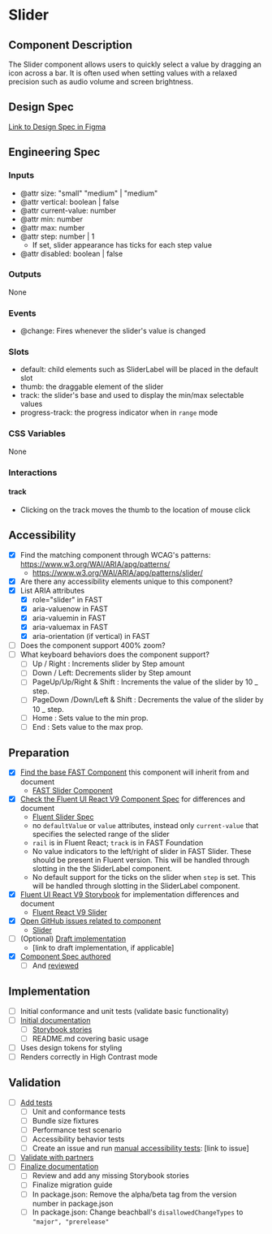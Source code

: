 # Slider

## Component Description

The Slider component allows users to quickly select a value by dragging an icon across a bar. It is often used when setting values with a relaxed precision such as audio volume and screen brightness.

## Design Spec

[Link to Design Spec in Figma](https://www.figma.com/file/IBCBJxEbPKS7CvLHG55Wn9/Slider?node-id=513%3A510&t=hCOhOiQJVCVNVVJP-0)

## Engineering Spec

### Inputs

- @attr size: "small" "medium" | "medium"
- @attr vertical: boolean | false
- @attr current-value: number
- @attr min: number
- @attr max: number
- @attr step: number | 1
  - If set, slider appearance has ticks for each step value
- @attr disabled: boolean | false

### Outputs

None

### Events

- @change: Fires whenever the slider's value is changed

### Slots

- default: child elements such as SliderLabel will be placed in the default slot
- thumb: the draggable element of the slider
- track: the slider's base and used to display the min/max selectable values
- progress-track: the progress indicator when in `range` mode

### CSS Variables

None

### Interactions

#### track

- Clicking on the track moves the thumb to the location of mouse click

## Accessibility

- [x] Find the matching component through WCAG's patterns: https://www.w3.org/WAI/ARIA/apg/patterns/
  - https://www.w3.org/WAI/ARIA/apg/patterns/slider/
- [x] Are there any accessibility elements unique to this component?
- [x] List ARIA attributes
  - [x] role="slider" in FAST
  - [x] aria-valuenow in FAST
  - [x] aria-valuemin in FAST
  - [x] aria-valuemax in FAST
  - [x] aria-orientation (if vertical) in FAST
- [ ] Does the component support 400% zoom?
- [ ] What keyboard behaviors does the component support?
  - [ ] Up / Right : Increments slider by Step amount
  - [ ] Down / Left: Decrements slider by Step amount
  - [ ] PageUp/Up/Right & Shift : Increments the value of the slider by 10 \_ step.
  - [ ] PageDown /Down/Left & Shift : Decrements the value of the slider by 10 \_ step.
  - [ ] Home : Sets value to the min prop.
  - [ ] End : Sets value to the max prop.

## Preparation

- [x] [Find the base FAST Component](https://explore.fast.design/components/) this component will inherit from and document
  - [FAST Slider Component](https://explore.fast.design/components/fast-slider)
- [x] [Check the Fluent UI React V9 Component Spec](https://github.com/microsoft/fluentui/tree/master/specs) for differences and document
  - [Fluent Slider Spec](https://github.com/microsoft/fluentui/blob/master/packages/react-components/react-slider/docs/Spec.md)
  - no `defaultValue` or `value` attributes, instead only `current-value` that specifies the selected range of the slider
  - `rail` is in Fluent React; `track` is in FAST Foundation
  - No value indicators to the left/right of slider in FAST Slider. These should be present in Fluent version. This will be handled through slotting in the the SliderLabel component.
  - No default support for the ticks on the slider when `step` is set. This will be handled through slotting in the SliderLabel component.
- [x] [Fluent UI React V9 Storybook](https://aka.ms/fluentui-storybook) for implementation differences and document
  - [Fluent React V9 Slider](https://master--628d031b55e942004ac95df1.chromatic.com/?path=/docs/components-slider--default)
- [x] [Open GitHub issues related to component](https://github.com/microsoft/fluentui/wiki/Component-Implementation-Guide#find-open-issues-on-github)
  - [Slider](https://master--628d031b55e942004ac95df1.chromatic.com/?path=/docs/components-slider--default)
- [ ] (Optional) [Draft implementation](https://github.com/microsoft/fluentui/wiki/Component-Implementation-Guide#draft-implementation)
  - [link to draft implementation, if applicable]
- [x] [Component Spec authored](https://github.com/microsoft/fluentui/wiki/Component-Implementation-Guide#component-spec)
  - [ ] And [reviewed](https://github.com/microsoft/fluentui/wiki/Component-Implementation-Guide#spec-review)

## Implementation

- [ ] Initial conformance and unit tests (validate basic functionality)
- [ ] [Initial documentation](https://github.com/microsoft/fluentui/wiki/Component-Implementation-Guide#documentation)
  - [ ] [Storybook stories](https://github.com/microsoft/fluentui/wiki/Component-Implementation-Guide#storybook-stories)
  - [ ] README.md covering basic usage
- [ ] Uses design tokens for styling
- [ ] Renders correctly in High Contrast mode

## Validation

- [ ] [Add tests](https://github.com/microsoft/fluentui/wiki/Component-Implementation-Guide#tests)
  - [ ] Unit and conformance tests
  - [ ] Bundle size fixtures
  - [ ] Performance test scenario
  - [ ] Accessibility behavior tests
  - [ ] Create an issue and run [manual accessibility tests](https://github.com/microsoft/fluentui/wiki/Manual-Accessibility-Review-Checklist): [link to issue]
- [ ] [Validate with partners](https://github.com/microsoft/fluentui/wiki/Component-Implementation-Guide#validation)
- [ ] [Finalize documentation](https://github.com/microsoft/fluentui/wiki/Component-Implementation-Guide#finalize-documentation)
  - [ ] Review and add any missing Storybook stories
  - [ ] Finalize migration guide
  - [ ] In package.json: Remove the alpha/beta tag from the version number in package.json
  - [ ] In package.json: Change beachball's `disallowedChangeTypes` to `"major", "prerelease"`
